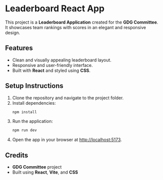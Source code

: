 # Leaderboard React App

This project is a **Leaderboard Application** created for the **GDG Committee**. It showcases team rankings with scores in an elegant and responsive design.

## Features
- Clean and visually appealing leaderboard layout.
- Responsive and user-friendly interface.
- Built with **React** and styled using **CSS**.

## Setup Instructions
1. Clone the repository and navigate to the project folder.
2. Install dependencies:
   ```bash
   npm install
   ```
3. Run the application:
   ```bash
   npm run dev
   ```
4. Open the app in your browser at [http://localhost:5173](http://localhost:5173).

## Credits
- **GDG Committee** project
- Built using **React**, **Vite**, and **CSS**
